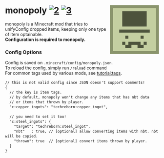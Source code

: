 # monopoly [![2][2]][4]  [![3][3]][5] <img src="src/main/resources/icon.png" align="right"/>

monopoly is a Minecraft mod that tries to unifyConfig dropped items, keeping only one type of item optainable.    
**Configuration is required to monopoly.**

### Config Options
Config is saved on `.minecraft/config/monopoly.json`.   
To reload the config, simply run `/reload` command    
For common tags used by various mods, see [tutorial:tags](https://fabricmc.net/wiki/tutorial:tags).
```json5
// this is not valid config since JSON doesn't support comments!
{
  // the key is item tags.
  // by default, monopoly won't change any items that has nbt data
  // or items that thrown by player.
  "c:copper_ingots": "techreborn:copper_ingot",
  
  // you need to set it too!
  "c:steel_ingots": {
    "target": "techreborn:steel_ingot",
    "nbt"   : true, // [optional] allow converting items with nbt. nbt will be copied.
    "thrown": true  // [optional] convert items thrown by player.
  }
}
```

[2]: https://img.shields.io/badge/loader-Fabric-blue
[3]: https://img.shields.io/badge/code_quality-F-red
[4]: https://fabricmc.net
[5]: https://git.io/code-quality
